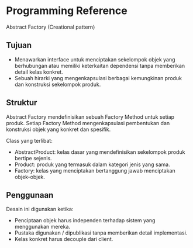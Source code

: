# Programming Reference

Abstract Factory (Creational pattern)

## Tujuan

* Menawarkan interface untuk menciptakan sekelompok objek yang berhubungan atau memiliki keterkaitan dependensi tanpa memberikan detail kelas konkret.
* Sebuah hirarki yang mengenkapsulasi berbagai kemungkinan produk dan konstruksi sekelompok produk.

## Struktur 

Abstract Factory mendefinisikan sebuah Factory Method untuk setiap produk. Setiap Factory Method mengenkapsulasi pembentukan dan konstruksi objek yang konkret dan spesifik.

Class yang terlibat:

* AbstractProduct: kelas dasar yang mendefinisikan sekelompok produk bertipe sejenis.
* Product: produk yang termasuk dalam kategori jenis yang sama.
* Factory: kelas yang menciptakan bertanggung jawab menciptakan objek-objek.

## Penggunaan

Desain ini digunakan ketika:

* Penciptaan objek harus independen terhadap sistem yang menggunakan mereka.
* Pustaka digunakan / dipublikasi tanpa memberikan detail implementasi.
* Kelas konkret harus decouple dari client.